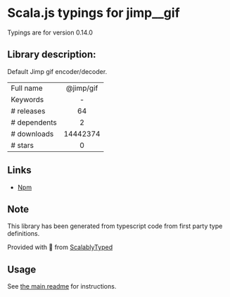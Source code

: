
# Scala.js typings for jimp__gif

Typings are for version 0.14.0

## Library description:
Default Jimp gif encoder/decoder.

|                    |                 |
| ------------------ | :-------------: |
| Full name          | @jimp/gif |
| Keywords           | - |
| # releases         | 64 |
| # dependents       | 2 |
| # downloads        | 14442374 |
| # stars            | 0 |

## Links
- [Npm](https://www.npmjs.com/package/%40jimp%2Fgif)
    


## Note
This library has been generated from typescript code from first party type definitions.

Provided with :purple_heart: from [ScalablyTyped](https://github.com/oyvindberg/ScalablyTyped)

## Usage
See [the main readme](../../readme.md) for instructions.



